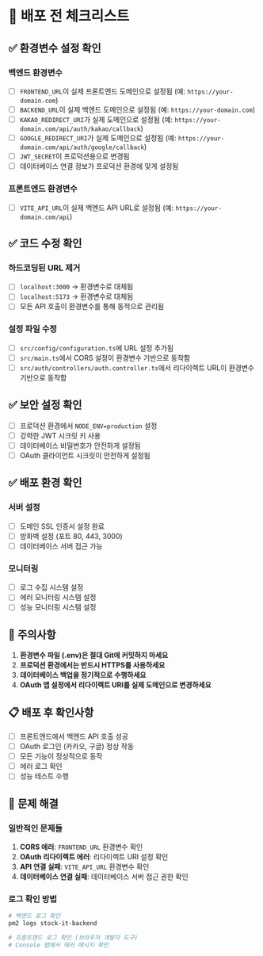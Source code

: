 # 🚀 배포 전 체크리스트

## ✅ 환경변수 설정 확인

### 백엔드 환경변수
- [ ] `FRONTEND_URL`이 실제 프론트엔드 도메인으로 설정됨 (예: `https://your-domain.com`)
- [ ] `BACKEND_URL`이 실제 백엔드 도메인으로 설정됨 (예: `https://your-domain.com`)
- [ ] `KAKAO_REDIRECT_URI`가 실제 도메인으로 설정됨 (예: `https://your-domain.com/api/auth/kakao/callback`)
- [ ] `GOOGLE_REDIRECT_URI`가 실제 도메인으로 설정됨 (예: `https://your-domain.com/api/auth/google/callback`)
- [ ] `JWT_SECRET`이 프로덕션용으로 변경됨
- [ ] 데이터베이스 연결 정보가 프로덕션 환경에 맞게 설정됨

### 프론트엔드 환경변수
- [ ] `VITE_API_URL`이 실제 백엔드 API URL로 설정됨 (예: `https://your-domain.com/api`)

## ✅ 코드 수정 확인

### 하드코딩된 URL 제거
- [ ] `localhost:3000` → 환경변수로 대체됨
- [ ] `localhost:5173` → 환경변수로 대체됨
- [ ] 모든 API 호출이 환경변수를 통해 동적으로 관리됨

### 설정 파일 수정
- [ ] `src/config/configuration.ts`에 URL 설정 추가됨
- [ ] `src/main.ts`에서 CORS 설정이 환경변수 기반으로 동작함
- [ ] `src/auth/controllers/auth.controller.ts`에서 리다이렉트 URL이 환경변수 기반으로 동작함

## ✅ 보안 설정 확인

- [ ] 프로덕션 환경에서 `NODE_ENV=production` 설정
- [ ] 강력한 JWT 시크릿 키 사용
- [ ] 데이터베이스 비밀번호가 안전하게 설정됨
- [ ] OAuth 클라이언트 시크릿이 안전하게 설정됨

## ✅ 배포 환경 확인

### 서버 설정
- [ ] 도메인 SSL 인증서 설정 완료
- [ ] 방화벽 설정 (포트 80, 443, 3000)
- [ ] 데이터베이스 서버 접근 가능

### 모니터링
- [ ] 로그 수집 시스템 설정
- [ ] 에러 모니터링 시스템 설정
- [ ] 성능 모니터링 시스템 설정

## 🚨 주의사항

1. **환경변수 파일 (.env)은 절대 Git에 커밋하지 마세요**
2. **프로덕션 환경에서는 반드시 HTTPS를 사용하세요**
3. **데이터베이스 백업을 정기적으로 수행하세요**
4. **OAuth 앱 설정에서 리다이렉트 URI를 실제 도메인으로 변경하세요**

## 📋 배포 후 확인사항

- [ ] 프론트엔드에서 백엔드 API 호출 성공
- [ ] OAuth 로그인 (카카오, 구글) 정상 작동
- [ ] 모든 기능이 정상적으로 동작
- [ ] 에러 로그 확인
- [ ] 성능 테스트 수행

## 🔧 문제 해결

### 일반적인 문제들
1. **CORS 에러**: `FRONTEND_URL` 환경변수 확인
2. **OAuth 리다이렉트 에러**: 리다이렉트 URI 설정 확인
3. **API 연결 실패**: `VITE_API_URL` 환경변수 확인
4. **데이터베이스 연결 실패**: 데이터베이스 서버 접근 권한 확인

### 로그 확인 방법
```bash
# 백엔드 로그 확인
pm2 logs stock-it-backend

# 프론트엔드 로그 확인 (브라우저 개발자 도구)
# Console 탭에서 에러 메시지 확인
```
